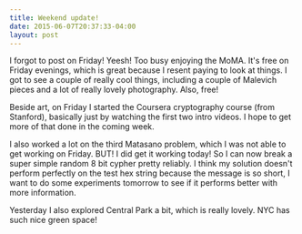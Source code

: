 ```yaml
---
title: Weekend update!
date: 2015-06-07T20:37:33-04:00
layout: post
---
```


I forgot to post on Friday! Yeesh! Too busy enjoying the MoMA. It's free
on Friday evenings, which is great because I resent paying to look at
things. I got to see a couple of really cool things, including a couple of
Malevich pieces and a lot of really lovely photography. Also, free!

Beside art, on Friday I started the Coursera cryptography course (from
Stanford), basically just by watching the first two intro videos. I hope
to get more of that done in the coming week.

I also worked a lot on the third Matasano problem, which I was not able to
get working on Friday. BUT! I did get it working today! So I can now break
a super simple random 8 bit cypher pretty reliably. I think my solution
doesn't perform perfectly on the test hex string because the message is so
short, I want to do some experiments tomorrow to see if it performs better
with more information.

Yesterday I also explored Central Park a bit, which is really lovely. NYC
has such nice green space!
